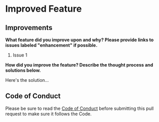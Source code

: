# Improved Feature

## Improvements

**What feature did you improve upon and why? Please provide links to issues labeled "enhancement" if possible.**

1. Issue 1

**How did you improve the feature? Describe the thought process and solutions below.**

Here's the solution...

## Code of Conduct

Please be sure to read the [Code of Conduct](../CODE_OF_CONDUCT.md) before submitting this pull request to make sure it follows the Code.
